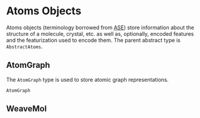 # Atoms Objects

Atoms objects (terminology borrowed from [ASE](https://wiki.fysik.dtu.dk/ase/)) store information about the structure of a molecule, crystal, etc. as well as, optionally, encoded features and the featurization used to encode them. The parent abstract type is `AbstractAtoms`.

## AtomGraph
The `AtomGraph` type is used to store atomic graph representations.

```@docs
AtomGraph
```

## WeaveMol